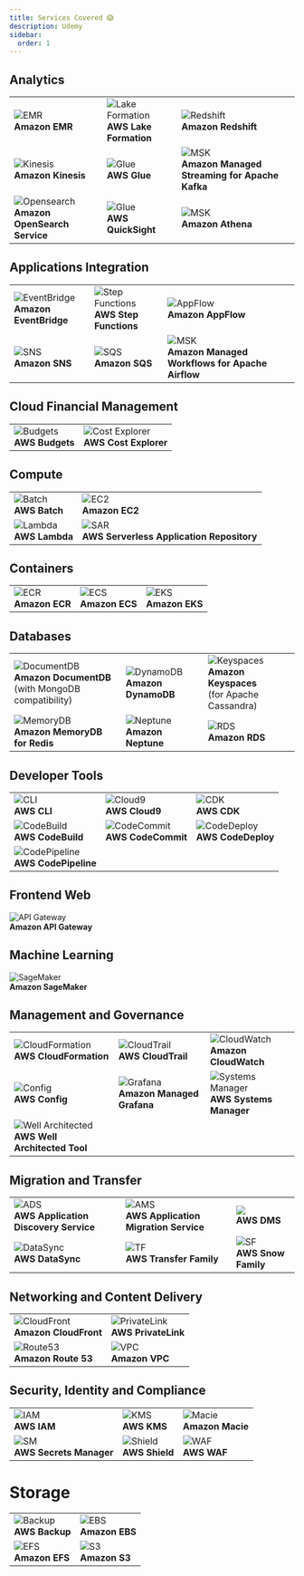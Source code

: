 ```yaml
---
title: Services Covered 😱
description: Udemy
sidebar:
  order: 1
---
```


## Analytics

|                       |                      |                      |
|-----------------------|----------------------|----------------------|
| ![EMR](/img/emr.png) <br> **Amazon EMR** | ![Lake Formation](/img/lake-formation.png) <br> **AWS Lake Formation** | ![Redshift](/img/redshift.png) <br> **Amazon Redshift** |
| ![Kinesis](/img/kinesis.png) <br> **Amazon Kinesis** | ![Glue](/img/lake-formation.png) <br> **AWS Glue** | ![MSK](/img/redshift.png) <br> **Amazon Managed Streaming for Apache Kafka** |
| ![Opensearch](/img/opensearch.png) <br> **Amazon OpenSearch Service** | ![Glue](/img/quicksight.png) <br> **AWS QuickSight** | ![MSK](/img/athena.png) <br> **Amazon Athena** |

## Applications Integration

|                       |                      |      |
|-----------------------|----------------------|------|
| ![EventBridge](/img/eventbridge.png) <br> **Amazon EventBridge** | ![Step Functions](/img/step-functions.png) <br> **AWS Step Functions** | ![AppFlow](/img/appflow.png) <br> **Amazon AppFlow** |
| ![SNS](/img/sns.png) <br> **Amazon SNS** | ![SQS](/img/sqs.png) <br> **Amazon SQS** | ![MSK](/img/redshift.png) <br> **Amazon Managed Workflows for Apache Airflow** |

## Cloud Financial Management

|   |   |
|---|---|
| ![Budgets](/img/budgets.png) <br> **AWS Budgets** | ![Cost Explorer](/img/cost-explorer.png) <br> **AWS Cost Explorer** |

## Compute

|   |   |
|---|---|
| ![Batch](/img/batch.png) <br> **AWS Batch** | ![EC2](/img/ec2.png) <br> **Amazon EC2** |
| ![Lambda](/img/lambda.png) <br> **AWS Lambda** | ![SAR](/img/serverless-repository.png) <br> **AWS Serverless  Application Repository** |

## Containers

|   |   |   |
|---|---|---|
| ![ECR](/img/ecr.png) <br> **Amazon ECR** | ![ECS](/img/ecs.png) <br> **Amazon ECS** | ![EKS](/img/eks.png) <br> **Amazon EKS** |

## Databases

|   |   |   |
|---|---|---|
| ![DocumentDB](/img/documentdb.png) <br> **Amazon DocumentDB** <br> (with MongoDB compatibility) | ![DynamoDB](/img/dynamodb.png) <br> **Amazon DynamoDB** | ![Keyspaces](/img/keyspaces.png) <br> **Amazon Keyspaces** <br> (for Apache Cassandra) |
| ![MemoryDB](/img/memorydb.png) <br> **Amazon MemoryDB for Redis** | ![Neptune](/img/neptune.png) <br> **Amazon Neptune** | ![RDS](/img/rds.png) <br> **Amazon RDS** |

## Developer Tools

|   |   |   |
|---|---|---|
| ![CLI](/img/cli.png) <br> **AWS CLI** | ![Cloud9](/img/cloud9.png) <br> **AWS Cloud9** | ![CDK](/img/cdk.png) <br> **AWS CDK** |
| ![CodeBuild](/img/codebuild.png) <br> **AWS CodeBuild** | ![CodeCommit](/img/code-commit.png) <br> **AWS CodeCommit** | ![CodeDeploy](/img/codedeploy.png) <br> **AWS CodeDeploy** |
| ![CodePipeline](/img/codepipeline.png) <br> **AWS CodePipeline** |

## Frontend Web

![API Gateway](/img/api-gateway.png)  
**Amazon API Gateway**

## Machine Learning

![SageMaker](/img/sagemaker.png)  
**Amazon SageMaker**

## Management and Governance

|   |   |   |
|---|---|---|
| ![CloudFormation](/img/cloudformation.png) <br> **AWS CloudFormation** | ![CloudTrail](/img/cloudtrail.png) <br> **AWS CloudTrail** | ![CloudWatch](/img/cloudwatch.png) <br> **Amazon CloudWatch** |
| ![Config](/img/config.png) <br> **AWS Config** | ![Grafana](/img/cloudtrail.png) <br> **Amazon Managed Grafana** | ![Systems Manager](/img/systems-manager.png) <br> **AWS Systems Manager** |
| ![Well Architected](/img/well-architected.png) <br> **AWS Well Architected Tool** |

## Migration and Transfer

|   |   |   |
|---|---|---|
| ![ADS](/img/app-discovery-service.png) <br> **AWS Application Discovery Service** | ![AMS](/img/app-migration-service.png) <br> **AWS Application Migration Service** | ![](/img/dms.png) <br> **AWS DMS** |
| ![DataSync](/img/datasync.png) <br> **AWS DataSync** | ![TF](/img/transfer-family.png) <br> **AWS Transfer Family** | ![SF](/img/snow-family.png) <br> **AWS Snow Family** |

## Networking and Content Delivery

|  |  |
|--|--|
| ![CloudFront](/img/cloudfront.png) <br> **Amazon CloudFront** | ![PrivateLink](/img/privatelink.png) <br> **AWS PrivateLink** |
| ![Route53](/img/route53.png) <br> **Amazon Route 53** | ![VPC](/img/vpc.png) <br> **Amazon VPC** |

## Security, Identity and Compliance

|   |   |   |
|---|---|---|
| ![IAM](/img/iam.png) <br> **AWS IAM** | ![KMS](/img/kms.png) <br> **AWS KMS** | ![Macie](/img/macie.png) <br> **Amazon Macie** |
| ![SM](/img/secrets-manager.png) <br> **AWS Secrets Manager** | ![Shield](/img/shield.png) <br> **AWS Shield** | ![WAF](/img/waf.png) <br> **AWS WAF** |

# Storage

|   |   |
|---|---|
| ![Backup](/img/backup.png) <br> **AWS Backup** | ![EBS](/img/ebs.png) <br> **Amazon EBS** |
| ![EFS](/img/efs.png) <br> **Amazon EFS** | ![S3](/img/s3.png) <br> **Amazon S3** |